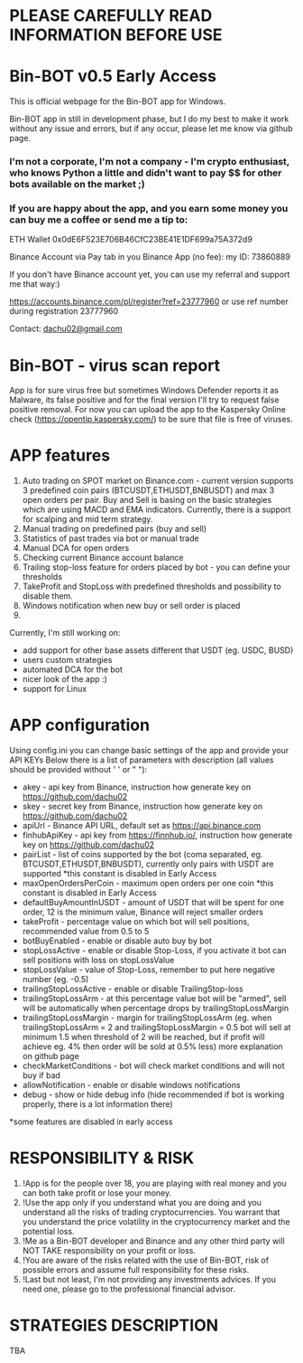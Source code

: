 # PLEASE CAREFULLY READ INFORMATION BEFORE USE



# Bin-BOT v0.5 Early Access


This is official webpage for the Bin-BOT app for Windows.

Bin-BOT app in still in development phase, but I do my best to make it work without any issue and errors, but if any occur, please let me know via github page.

### I'm not a corporate, I'm not a company - I'm crypto enthusiast, who knows Python a little and didn't want to pay $$ for other bots available on the market ;)

### If you are happy about the app, and you earn some money you can buy me a coffee or send me a tip to:

ETH Wallet
0x0dE6F523E706B46CfC23BE41E1DF699a75A372d9

Binance Account via Pay tab in you Binance App (no fee):
my ID: 73860889

If you don't have Binance account yet, you can use my referral and support me that way:)

https://accounts.binance.com/pl/register?ref=23777960   or use ref number during registration 23777960

Contact: dachu02@gmail.com


# Bin-BOT - virus scan report

App is for sure virus free but sometimes Windows Defender reports it as Malware, its false positive and for the final version I'll try to request false positive removal.
For now you can upload the app to the Kaspersky Online check (https://opentip.kaspersky.com/) to be sure that file is free of viruses.



# APP features

1. Auto trading on SPOT market on Binance.com - current version supports 3 predefined coin pairs (BTCUSDT,ETHUSDT,BNBUSDT) and max 3 open orders per pair. Buy and Sell is basing on the basic strategies which are using MACD and EMA indicators. Currently, there is a support for scalping and mid term strategy.
2. Manual trading on predefined pairs (buy and sell)
3. Statistics of past trades via bot or manual trade
4. Manual DCA for open orders
5. Checking current Binance account balance
6. Trailing stop-loss feature for orders placed by bot - you can define your thresholds
7. TakeProfit and StopLoss with predefined thresholds and possibility to disable them.
8. Windows notification when new buy or sell order is placed
9. 

Currently, I'm still working on:
- add support for other base assets different that USDT (eg. USDC, BUSD)
- users custom strategies
- automated DCA for the bot
- nicer look of the app :)
- support for Linux

# APP configuration

Using config.ini you can change basic settings of the app and provide your API KEYs
Below there is a list of parameters with description (all values should be provided without ' ' or " "):

- akey - api key from Binance, instruction how generate key on https://github.com/dachu02
- skey - secret key from Binance, instruction how generate key on https://github.com/dachu02
- apiUrl - Binance API URL, default set as https://api.binance.com
- finhubApiKey - api key from https://finnhub.io/, instruction how generate key on https://github.com/dachu02
- pairList - list of coins supported by the bot (coma separated, eg. BTCUSDT,ETHUSDT,BNBUSDT), currently only pairs with USDT are supported *this constant is disabled in Early Access
- maxOpenOrdersPerCoin - maximum open orders per one coin *this constant is disabled in Early Access
- defaultBuyAmountInUSDT - amount of USDT that will be spent for one order, 12 is the minimum value, Binance will reject smaller orders
- takeProfit - percentage value on which bot will sell positions, recommended value from 0.5 to 5
- botBuyEnabled - enable or disable auto buy by bot
- stopLossActive - enable or disable Stop-Loss, if you activate it bot can sell positions with loss on stopLossValue
- stopLossValue - value of Stop-Loss, remember to put here negative number (eg. -0.5)
- trailingStopLossActive - enable or disable TrailingStop-loss
- trailingStopLossArm - at this percentage value bot will be "armed", sell will be automatically when percentage drops by trailingStopLossMargin
- trailingStopLossMargin - margin for trailingStopLossArm (eg. when trailingStopLossArm = 2 and trailingStopLossMargin = 0.5 bot will sell at minimum 1.5 when threshold of 2 will be reached, but if profit will achieve eg. 4% then order will be sold at 0.5% less) more explanation on github page
- checkMarketConditions - bot will check market conditions and will not buy if bad
- allowNotification - enable or disable windows notifications
- debug - show or hide debug info (hide recommended if bot is working properly, there is a lot information there)

*some features are disabled in early access


# RESPONSIBILITY & RISK
1. !App is for the people over 18, you are playing with real money and you can both take profit or lose your money.
2. !Use the app only if you understand what you are doing and you understand all the risks of trading cryptocurrencies. You warrant that you understand the price volatility in the cryptocurrency market and the potential loss.
3. !Me as a Bin-BOT developer and Binance and any other third party will NOT TAKE responsibility on your profit or loss.
4. !You are aware of the risks related with the use of Bin-BOT, risk of possible errors and assume full responsibility for these risks.
5. !Last but not least, I'm not providing any investments advices. If you need one, please go to the professional financial advisor.


# STRATEGIES DESCRIPTION
TBA
